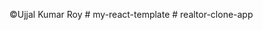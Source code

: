 ©️Ujjal Kumar Roy
#   m y - r e a c t - t e m p l a t e  
 #   r e a l t o r - c l o n e - a p p  
 